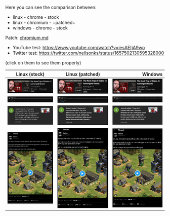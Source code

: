 Here you can see the comparison between:

- linux   - chrome   - stock
- linux   - chromium - +patched+
- windows - chrome   - stock

Patch: [chromium.md](../chromium.md#better-text-rendering)

- YouTube test: https://www.youtube.com/watch?v=iesAEtjA9wo
- Twitter test: https://twitter.com/neilsonks/status/1657502130595328000

(click on them to see them properly)

| Linux (stock) | Linux (patched) | Windows |
|----------|:-------------:|------:|
| ![](1-linux_small.png) |  ![](1-linux_small+patched.png) | ![](1-windows_small.png) |
| ![](2-linux_comment.png) |  ![](2-linux_comment+patched.png) | ![](2-windows_comment.png) |
| ![](3-linux_notification.png) |  ![](3-linux_notification+patched.png) | ![](3-windows_notification.png) |
| ![](4-linux_twitter.png) |  ![](4-linux_twitter+patched.png) | ![](4-windows_twitter.png) |

